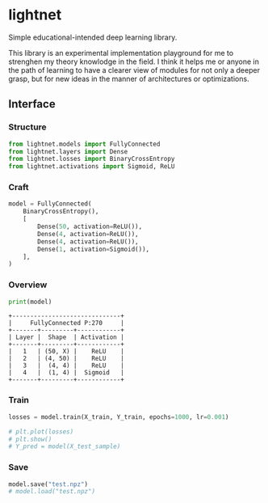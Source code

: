 # lightnet
Simple educational-intended deep learning library.

This library is an experimental implementation playground for me to strenghen my theory knowlodge in the field. I think it helps me or anyone
in the path of learning to have a clearer view of modules for not only a deeper grasp, but for new ideas in the manner of architectures or optimizations.

## Interface

### Structure
```py
from lightnet.models import FullyConnected
from lightnet.layers import Dense
from lightnet.losses import BinaryCrossEntropy
from lightnet.activations import Sigmoid, ReLU
```
### Craft
```py
model = FullyConnected(
    BinaryCrossEntropy(),
    [
        Dense(50, activation=ReLU()),
        Dense(4, activation=ReLU()),
        Dense(4, activation=ReLU()),
        Dense(1, activation=Sigmoid()),
    ],
)
```
### Overview
```py
print(model)
```
```
+------------------------------+
|     FullyConnected P:270     |
+-------+---------+------------+
| Layer |  Shape  | Activation |
+-------+---------+------------+
|   1   | (50, X) |    ReLU    |
|   2   | (4, 50) |    ReLU    |
|   3   |  (4, 4) |    ReLU    |
|   4   |  (1, 4) |  Sigmoid   |
+-------+---------+------------+
```
### Train
```py
losses = model.train(X_train, Y_train, epochs=1000, lr=0.001)

# plt.plot(losses)
# plt.show()
# Y_pred = model(X_test_sample)
```
### Save
```py
model.save("test.npz")
# model.load("test.npz")
```
